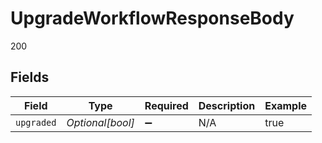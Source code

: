 # UpgradeWorkflowResponseBody

200


## Fields

| Field              | Type               | Required           | Description        | Example            |
| ------------------ | ------------------ | ------------------ | ------------------ | ------------------ |
| `upgraded`         | *Optional[bool]*   | :heavy_minus_sign: | N/A                | true               |
